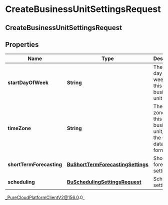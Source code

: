 # CreateBusinessUnitSettingsRequest

## CreateBusinessUnitSettingsRequest

## Properties

|Name | Type | Description | Notes|
|------------ | ------------- | ------------- | -------------|
| **startDayOfWeek** | **String** | The start day of week for this business unit | |
| **timeZone** | **String** | The time zone for this business unit, using the Olsen tz database format | |
| **shortTermForecasting** | [**BuShortTermForecastingSettings**](BuShortTermForecastingSettings) | Short term forecasting settings | [optional] |
| **scheduling** | [**BuSchedulingSettingsRequest**](BuSchedulingSettingsRequest) | Scheduling settings | [optional] |



_PureCloudPlatformClientV2@156.0.0_

